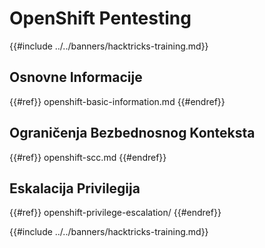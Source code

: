 # OpenShift Pentesting

{{#include ../../banners/hacktricks-training.md}}

## Osnovne Informacije

{{#ref}}
openshift-basic-information.md
{{#endref}}

## Ograničenja Bezbednosnog Konteksta

{{#ref}}
openshift-scc.md
{{#endref}}

## Eskalacija Privilegija

{{#ref}}
openshift-privilege-escalation/
{{#endref}}



{{#include ../../banners/hacktricks-training.md}}

